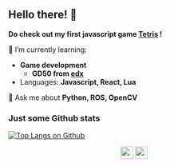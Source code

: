 ## Hello there! 👋
**Do check out my first javascript game [Tetris](https://mtc-20.github.io/Tetris_js/) !**



🌱 I’m currently learning: 
- **Game development** 
  - **GD50 from [edx](https://courses.edx.org/courses/course-v1:HarvardX+CS50G+Games/course/)**
- Languages: **Javascript, React, Lua**
<!--- Machine Learning from [Coursera]() -->

💬 Ask me about **Python, ROS, OpenCV**

### Just some Github stats
[![Top Langs on Github](https://github-readme-stats.vercel.app/api/top-langs/?username=mtc-20)](https://github.com/mtc-20/github-readme-stats)


<p align="center">
<a href="https://www.linkedin.com/in/mamen-thomas-chembakasseril/"><img src="https://img.shields.io/badge/-Mamen-informational?style=for-the-badge&logo=linkedin" height=25></a>
<a href="https://github.com/mtc-20"><img src="https://img.shields.io/badge/%20-mtc--20-black?style=for-the-badge&logo=github" height=25></a>
</p>

<!--
**mtc-20/mtc-20** is a ✨ _special_ ✨ repository because its `README.md` (this file) appears on your GitHub profile.

Here are some ideas to get you started:

- 🔭 I’m currently working on ...
- 🌱 I’m currently learning ...
- 👯 I’m looking to collaborate on ...
- 🤔 I’m looking for help with ...
- 💬 Ask me about ...
- 📫 How to reach me: ...
- 😄 Pronouns: ...
- ⚡ Fun fact: ...
-->
